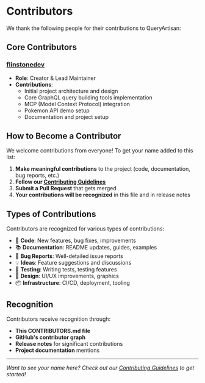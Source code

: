 # Contributors

We thank the following people for their contributions to QueryArtisan:

## Core Contributors

### [flinstonedev](https://github.com/flinstonedev)
- **Role**: Creator & Lead Maintainer
- **Contributions**: 
  - Initial project architecture and design
  - Core GraphQL query building tools implementation
  - MCP (Model Context Protocol) integration
  - Pokemon API demo setup
  - Documentation and project setup

## How to Become a Contributor

We welcome contributions from everyone! To get your name added to this list:

1. **Make meaningful contributions** to the project (code, documentation, bug reports, etc.)
2. **Follow our [Contributing Guidelines](CONTRIBUTING.md)**
3. **Submit a Pull Request** that gets merged
4. **Your contributions will be recognized** in this file and in release notes

## Types of Contributions

Contributors are recognized for various types of contributions:

- 🚀 **Code**: New features, bug fixes, improvements
- 📚 **Documentation**: README updates, guides, examples
- 🐛 **Bug Reports**: Well-detailed issue reports
- 💡 **Ideas**: Feature suggestions and discussions
- 🧪 **Testing**: Writing tests, testing features
- 🎨 **Design**: UI/UX improvements, graphics
- 📦 **Infrastructure**: CI/CD, deployment, tooling

## Recognition

Contributors receive recognition through:

- **This CONTRIBUTORS.md file**
- **GitHub's contributor graph**
- **Release notes** for significant contributions
- **Project documentation** mentions

---

*Want to see your name here? Check out our [Contributing Guidelines](CONTRIBUTING.md) to get started!* 